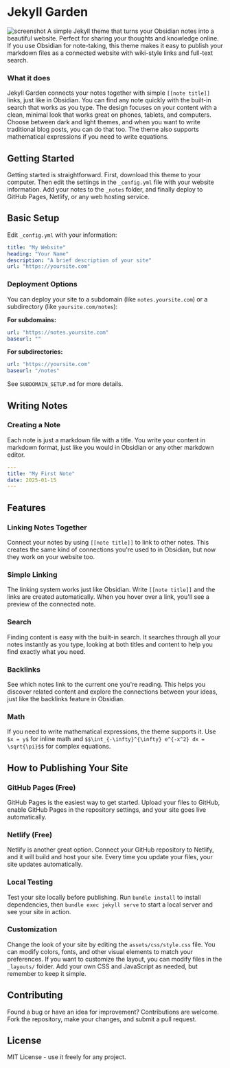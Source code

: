 # Jekyll Garden
![screenshot](https://github.com/user-attachments/assets/f5752b1a-eb11-4385-a2ad-09f0e698ad30)
A simple Jekyll theme that turns your Obsidian notes into a beautiful website. Perfect for sharing your thoughts and knowledge online. If you use Obsidian for note-taking, this theme makes it easy to publish your markdown files as a connected website with wiki-style links and full-text search.


### What it does

Jekyll Garden connects your notes together with simple `[[note title]]` links, just like in Obsidian. You can find any note quickly with the built-in search that works as you type. The design focuses on your content with a clean, minimal look that works great on phones, tablets, and computers. Choose between dark and light themes, and when you want to write traditional blog posts, you can do that too. The theme also supports mathematical expressions if you need to write equations.

## Getting Started

Getting started is straightforward. First, download this theme to your computer. Then edit the settings in the `_config.yml` file with your website information. Add your notes to the `_notes` folder, and finally deploy to GitHub Pages, Netlify, or any web hosting service.

## Basic Setup

Edit `_config.yml` with your information:

```yaml
title: "My Website"
heading: "Your Name"
description: "A brief description of your site"
url: "https://yoursite.com"
```

### Deployment Options

You can deploy your site to a subdomain (like `notes.yoursite.com`) or a subdirectory (like `yoursite.com/notes`):

**For subdomains:**
```yaml
url: "https://notes.yoursite.com"
baseurl: ""
```

**For subdirectories:**
```yaml
url: "https://yoursite.com"
baseurl: "/notes"
```

See `SUBDOMAIN_SETUP.md` for more details.

## Writing Notes

### Creating a Note

Each note is just a markdown file with a title. You write your content in markdown format, just like you would in Obsidian or any other markdown editor.

```yaml
---
title: "My First Note"
date: 2025-01-15
---
```

## Features

### Linking Notes Together
Connect your notes by using `[[note title]]` to link to other notes. This creates the same kind of connections you're used to in Obsidian, but now they work on your website too.


### Simple Linking
The linking system works just like Obsidian. Write `[[note title]]` and the links are created automatically. When you hover over a link, you'll see a preview of the connected note.

### Search
Finding content is easy with the built-in search. It searches through all your notes instantly as you type, looking at both titles and content to help you find exactly what you need.

### Backlinks
See which notes link to the current one you're reading. This helps you discover related content and explore the connections between your ideas, just like the backlinks feature in Obsidian.

### Math
If you need to write mathematical expressions, the theme supports it. Use `$x = y$` for inline math and `$$\int_{-\infty}^{\infty} e^{-x^2} dx = \sqrt{\pi}$$` for complex equations.

## How to Publishing Your Site

### GitHub Pages (Free)
GitHub Pages is the easiest way to get started. Upload your files to GitHub, enable GitHub Pages in the repository settings, and your site goes live automatically.

### Netlify (Free)
Netlify is another great option. Connect your GitHub repository to Netlify, and it will build and host your site. Every time you update your files, your site updates automatically.

### Local Testing
Test your site locally before publishing. Run `bundle install` to install dependencies, then `bundle exec jekyll serve` to start a local server and see your site in action.

### Customization
Change the look of your site by editing the `assets/css/style.css` file. You can modify colors, fonts, and other visual elements to match your preferences. If you want to customize the layout, you can modify files in the `_layouts/` folder. Add your own CSS and JavaScript as needed, but remember to keep it simple.

## Contributing
Found a bug or have an idea for improvement? Contributions are welcome. Fork the repository, make your changes, and submit a pull request.

## License

MIT License - use it freely for any project.
